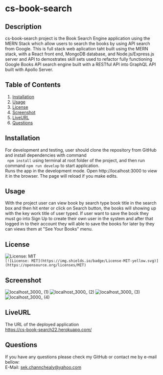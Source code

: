 # cs-book-search

## Description 
cs-book-search project is the Book Search Engine application using the MERN Stack which allow users to search the books by using API search from Google. This is full stack web aplication taht built using the MERN stack, with a React front end, MongoDB database, and Node.js/Express.js server and API to demostrates skill sets used to refactor fully functioning Google Books API search engine built with a RESTful API into GraphQL API built with Apollo Server.

## Table of Contents
1. [Installation](#Installation)
2. [Usage](#Usage)
3. [License](#License)
4. [Screenshot](#Screenshot)
5. [LiveURL](#LiveURL)
6. [Questions](#Questions)

## Installation
For development and testing, user should clone the repository from GitHub and install dependencies with command  
``` npm install``` using terminal at root folder of the project, and then run command ``` npm run develop ``` to start application.  
Runs the app in the development mode.
Open http://localhost:3000 to view it in the browser. The page will reload if you make edits.

## Usage
With the project user can view book by search type book title in the search box and then hit enter or click on Search button, the books will showing up with the key work title of user typed. If user want to save  the book they must go into Sign Up to create their own user in the system and after that logged in to their account they will able to save the books for later by they can views them at "See Your Books" menu.

## License
![License: MIT](https://img.shields.io/badge/License-MIT-yellow.svg)  
`[![License: MIT](https://img.shields.io/badge/License-MIT-yellow.svg)](https://opensource.org/licenses/MIT)`

## Screenshot
![localhost_3000_ (1)](https://user-images.githubusercontent.com/102747948/196061084-21de0024-561f-4a6c-8fca-1d8aa56acdf7.png)
![localhost_3000_ (2)](https://user-images.githubusercontent.com/102747948/196061089-606f439f-155e-4bee-ac58-75ab65880f9d.png)
![localhost_3000_ (3)](https://user-images.githubusercontent.com/102747948/196061097-56163e65-122f-45f9-bc7a-237389e2973b.png)
![localhost_3000_ (4)](https://user-images.githubusercontent.com/102747948/196061101-c5ec9789-3ebc-4fcb-960f-235e567c6186.png)

## LiveURL
The URL of the deployed application  
https://cs-book-search22.herokuapp.com/

## Questions
If you have any questions please check my GitHub or contact me by e-mail bellow:  
E-Mail: sek.channchealy@yahoo.com
